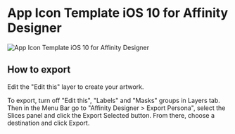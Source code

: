 # App Icon Template iOS 10 for Affinity Designer

![App Icon Template iOS 10 for Affinity Designer](https://github.com/fabricemasachs/App-Icon-Template-iOS-10-for-Affinity-Designer/blob/master/App%20Icon%20Template%20iOS%2010%20for%20Affinity%20Designer.jpg)

## How to export

Edit the "Edit this" layer to create your artwork.

To export, turn off "Edit this", "Labels" and "Masks" groups in Layers tab. Then in the Menu Bar go to "Affinity Designer > Export Persona", select the Slices panel and click the Export Selected button. From there, choose a destination and click Export.

